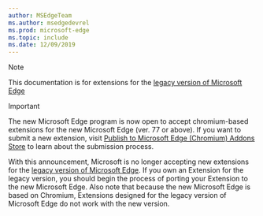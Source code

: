 ```yaml
---
author: MSEdgeTeam
ms.author: msedgedevrel
ms.prod: microsoft-edge
ms.topic: include
ms.date: 12/09/2019
---
```

> [!NOTE]
> This documentation is for extensions for the [legacy version of Microsoft Edge][Microsoft Edge legacy]

> [!IMPORTANT] 
> The new Microsoft Edge program is now open to accept chromium-based extensions for the new Microsoft Edge (ver. 77 or above). If you want to submit a new extension, visit [Publish to Microsoft Edge \(Chromium\) Addons Store][PublishMicrosoftEdgeAddonsCatalog] to learn about the submission process.  
> 
> With this announcement, Microsoft is no longer accepting new extensions for the [legacy version of Microsoft Edge][Microsoft Edge legacy]. If you own an Extension for the legacy version, you should begin the process of porting your Extension to the new Microsoft Edge.  Also note that because the new Microsoft Edge is based on Chromium, Extensions designed for the legacy version of Microsoft Edge do not work with the new version.  
> 

<!-- image links -->  

<!-- links -->  

[PublishMicrosoftEdgeAddonsCatalog]: /microsoft-edge/extensions-chromium/publish/publish-extension "Publish An Extension"  

[Microsoft Edge legacy]: https://support.microsoft.com/en-us/help/4533505/what-is-microsoft-edge-legacy
